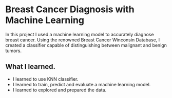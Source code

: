 # Breast Cancer Diagnosis with Machine Learning
In this project I used a machine learning model to accurately diagnose breast cancer. Using the renowned Breast Cancer Winconsin Database, I created a classifier capable of distinguishing between malignant and benign tumors.


## What I learned.
* I learned to use KNN classifier.
* I learned to train, predict and evaluate a machine learning model.
* I learned to explored and prepared the data.
